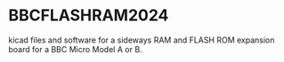 # BBCFLASHRAM2024
kicad files and software for a sideways RAM and FLASH ROM expansion board for a BBC Micro Model A or B.

